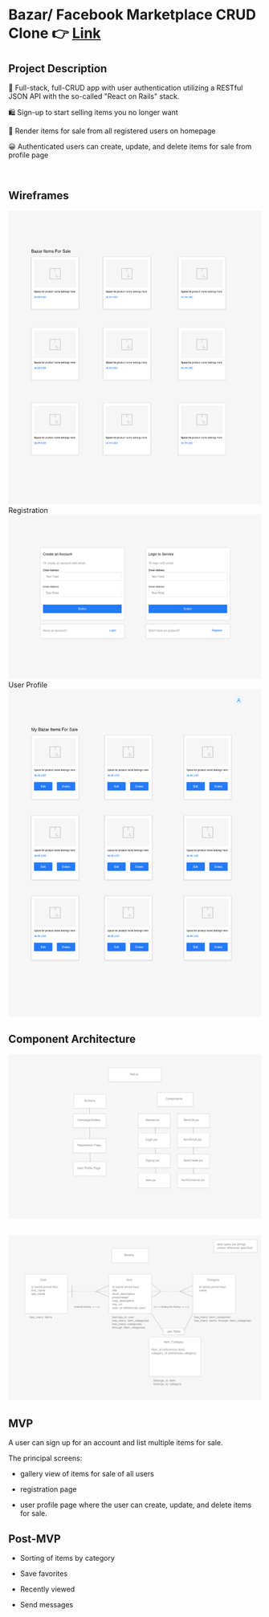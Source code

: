 # Bazar/ Facebook Marketplace CRUD Clone 👉 [Link](https://609d8c9bfdf7111c7facd57f--affectionate-edison-cdc4a7.netlify.app/items)

## Project Description

🥅 Full-stack, full-CRUD app with user authentication utilizing a RESTful JSON API with the so-called "React on Rails" stack.

🛍️ Sign-up to start selling items you no longer want

📁 Render items for sale from all registered users on homepage

😀 Authenticated users can create, update, and delete items for sale from profile page


<br>

## Wireframes

<img src="./Builds - Homepage.png"/>
Registration
<img src="./Builds - Registration.png"/>
User Profile
<img src="./Builds - User Profile.png"/>

## Component Architecture

<img src="./Builds - Outline Front-End.png"/>

## <img src="./Builds - Outline Back-End.png"/>
## MVP

A user can sign up for an account and list multiple items for sale.

The principal screens:

- gallery view of items for sale of all users

- registration page

- user profile page where the user can create, update, and delete items for sale.

## Post-MVP

- Sorting of items by category

- Save favorites

- Recently viewed

- Send messages

<!-- ---

## Code Showcase

Use this section to include a brief code snippet of functionality that you are proud of and a brief description.

## Code Issues & Resolutions

Use this section to list of all major issues encountered and their resolution. -->
